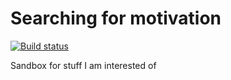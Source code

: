 # Searching for motivation

[![Build status](https://ci.appveyor.com/api/projects/status/5w949m8i3nfj8ry7?svg=true)](https://ci.appveyor.com/project/siquel/motivation)

Sandbox for stuff I am interested of 
